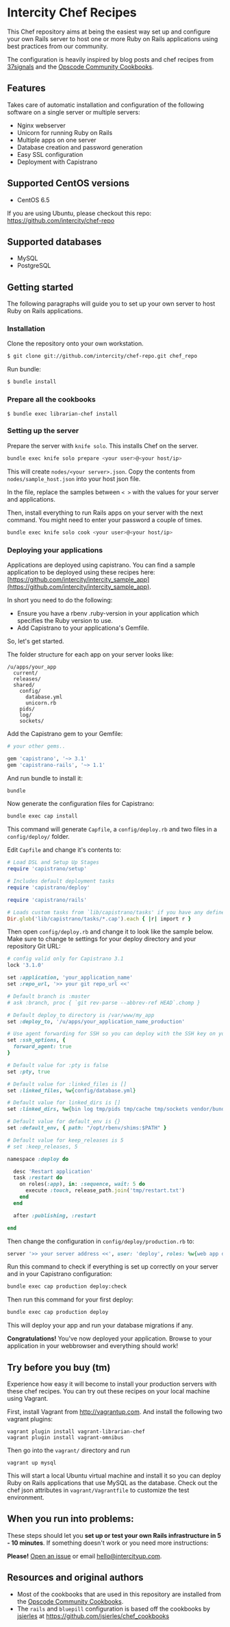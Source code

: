 Intercity Chef Recipes
======================

This Chef repository aims at being the easiest way set up and configure your own Rails server
to host one or more Ruby on Rails applications using best
practices from our community.

The configuration is heavily inspired by blog posts and chef recipes
from [37signals](http://37signals.com) and the
[Opscode Community Cookbooks](http://community.opscode.com).

## Features

Takes care of automatic installation and configuration of the following software
on a single server or multiple servers:

* Nginx webserver
* Unicorn for running Ruby on Rails
* Multiple apps on one server
* Database creation and password generation
* Easy SSL configuration
* Deployment with Capistrano

## Supported CentOS versions

* CentOS 6.5

If you are using Ubuntu, please checkout this repo: https://github.com/intercity/chef-repo

## Supported databases

* MySQL
* PostgreSQL

## Getting started

The following paragraphs will guide you to set up your own server to host Ruby on Rails applications.

### Installation

Clone the repository onto your own workstation.

```sh
$ git clone git://github.com/intercity/chef-repo.git chef_repo
```

Run bundle:

```sh
$ bundle install
```

### Prepare all the cookbooks

```
$ bundle exec librarian-chef install
```

### Setting up the server

Prepare the server with `knife solo`. This installs Chef on the server.

```sh
bundle exec knife solo prepare <your user>@<your host/ip>
```

This will create `nodes/<your server>.json`. Copy the contents from `nodes/sample_host.json` into
your host json file.

In the file, replace the samples between `< >` with the values for your server and applications.

Then, install everything to run Rails apps on your server with the next command. You might need to enter your password a couple of times.

```sh
bundle exec knife solo cook <your user>@<your host/ip>
```

### Deploying your applications

Applications are deployed using capistrano. You can find a sample application to be deployed using these recipes here: [https://github.com/intercity/intercity_sample_app](https://github.com/intercity/intercity_sample_app).

In short you need to do the following:

- Ensure you have a rbenv .ruby-version in your application which specifies the Ruby version to use.
- Add Capistrano to your applicationa's Gemfile.

So, let's get started.

The folder structure for each app on your server looks like:

```
/u/apps/your_app
  current/
  releases/
  shared/
    config/
      database.yml
      unicorn.rb
    pids/
    log/
    sockets/
```

Add the Capistrano gem to your Gemfile:

```ruby
# your other gems..

gem 'capistrano', '~> 3.1'
gem 'capistrano-rails', '~> 1.1'
```

And run bundle to install it:

```ruby
bundle
```

Now generate the configuration files for Capistrano:

```sh
bundle exec cap install
```

This command will generate `Capfile`, a `config/deploy.rb` and two files in a `config/deploy/` folder.

Edit `Capfile` and change it's contents to:

```ruby
# Load DSL and Setup Up Stages
require 'capistrano/setup'

# Includes default deployment tasks
require 'capistrano/deploy'

require 'capistrano/rails'

# Loads custom tasks from `lib/capistrano/tasks' if you have any defined.
Dir.glob('lib/capistrano/tasks/*.cap').each { |r| import r }
```

Then open `config/deploy.rb` and change it to look like the sample below. Make sure to change te settings for your deploy directory and your repository Git URL:

```ruby
# config valid only for Capistrano 3.1
lock '3.1.0'

set :application, 'your_application_name'
set :repo_url, '>> your git repo_url <<'

# Default branch is :master
# ask :branch, proc { `git rev-parse --abbrev-ref HEAD`.chomp }

# Default deploy_to directory is /var/www/my_app
set :deploy_to, '/u/apps/your_application_name_production'

# Use agent forwarding for SSH so you can deploy with the SSH key on your workstation.
set :ssh_options, {
  forward_agent: true
}

# Default value for :pty is false
set :pty, true

# Default value for :linked_files is []
set :linked_files, %w{config/database.yml}

# Default value for linked_dirs is []
set :linked_dirs, %w{bin log tmp/pids tmp/cache tmp/sockets vendor/bundle public/system}

# Default value for default_env is {}
set :default_env, { path: "/opt/rbenv/shims:$PATH" }

# Default value for keep_releases is 5
# set :keep_releases, 5

namespace :deploy do

  desc 'Restart application'
  task :restart do
    on roles(:app), in: :sequence, wait: 5 do
      execute :touch, release_path.join('tmp/restart.txt')
    end
  end

  after :publishing, :restart

end
```

Then change the configuration in `config/deploy/production.rb` to:

```ruby
server '>> your server address <<', user: 'deploy', roles: %w{web app db}
```

Run this command to check if everything is set up correctly on your server and in your Capistrano configuration:

```sh
bundle exec cap production deploy:check
```

Then run this command for your first deploy:

```sh
bundle exec cap production deploy
```

This will deploy your app and run your database migrations if any.

**Congratulations!** You've now deployed your application. Browse to your application in your webbrowser and everything should work!

## Try before you buy (tm)

Experience how easy it will become to install your production servers with these chef recipes. You can try out these recipes on your local machine using Vagrant.

First, install Vagrant from http://vagrantup.com. And install the following two vagrant plugins:

```
vagrant plugin install vagrant-librarian-chef
vagrant plugin install vagrant-omnibus
```

Then go into the `vagrant/` directory and run

```
vagrant up mysql
```

This will start a local Ubuntu virtual machine and install it so you can deploy
Ruby on Rails applications that use MySQL as the database. Check out the chef json attributes in `vagrant/Vagrantfile` to customize the test environment.

## When you run into problems:

These steps should let you **set up or test your own Rails infrastructure
in 5 - 10 minutes**. If something doesn't work or you need more instructions:

**Please!** [Open an issue](https://github.com/firmhouse/locomotive-chef-repo/issues) or email [hello@intercityup.com](mailto:hello@intercityup.com).

## Resources and original authors

* Most of the cookbooks that are used in this repository are installed from the [Opscode Community Cookbooks](http://community.opscode.com).
* The `rails` and `bluepill` configuration is based off the cookbooks by [jsierles](https://github.com/jsierles) at https://github.com/jsierles/chef_cookbooks
